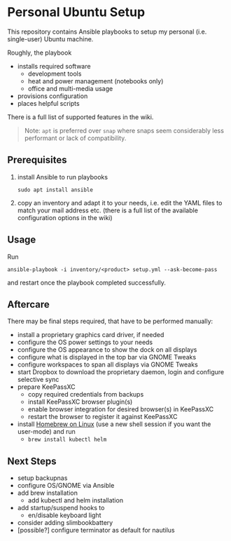 # Personal Ubuntu Setup

This repository contains Ansible playbooks to setup my personal (i.e. single-user) Ubuntu machine.

Roughly, the playbook

* installs required software
  * development tools
  * heat and power management (notebooks only)
  * office and multi-media usage
* provisions configuration
* places helpful scripts

There is a full list of supported features in the wiki.

>Note: `apt` is preferred over `snap` where snaps seem considerably less performant or lack of compatibility.

## Prerequisites

1. install Ansible to run playbooks

       sudo apt install ansible

2. copy an inventory and adapt it to your needs, i.e. edit the YAML files to match your mail address etc. (there is a full list of the available configuration options in the wiki)

## Usage

Run

    ansible-playbook -i inventory/<product> setup.yml --ask-become-pass

and restart once the playbook completed successfully.

## Aftercare

There may be final steps required, that have to be performed manually:

* install a proprietary graphics card driver, if needed
* configure the OS power settings to your needs
* configure the OS appearance to show the dock on all displays
* configure what is displayed in the top bar via GNOME Tweaks
* configure workspaces to span all displays via GNOME Tweaks
* start Dropbox to download the proprietary daemon, login and configure selective sync
* prepare KeePassXC
  * copy required credentials from backups
  * install KeePassXC browser plugin(s)
  * enable browser integration for desired browser(s) in KeePassXC
  * restart the browser to register it against KeePassXC
* install [Homebrew on Linux](https://docs.brew.sh/Homebrew-on-Linux) (use a new shell session if you want the user-mode) and run
  * `brew install kubectl helm`

## Next Steps

* setup backupnas
* configure OS/GNOME via Ansible
* add brew installation
  * add kubectl and helm installation
* add startup/suspend hooks to
  * en/disable keyboard light
* consider adding slimbookbattery
* [possible?] configure terminator as default for nautilus
